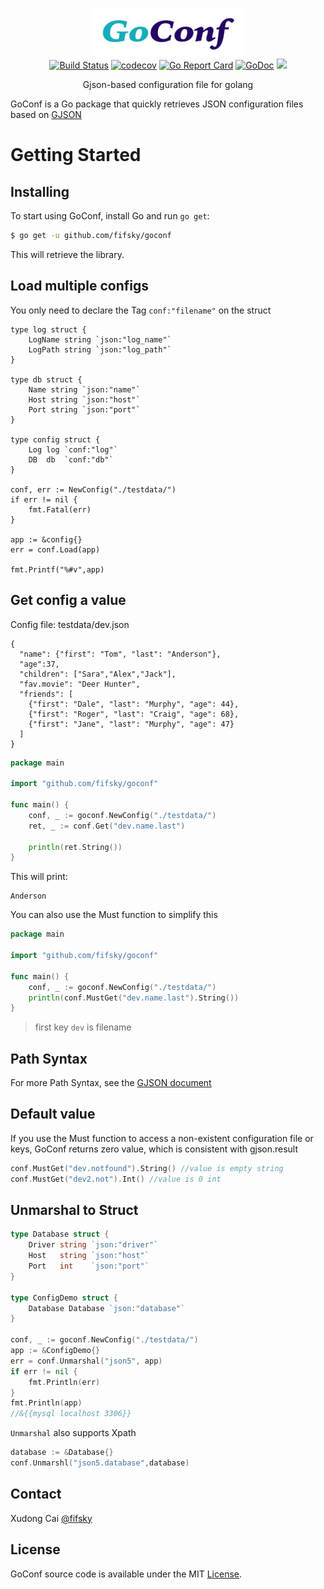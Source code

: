 <p align="center">
<img
    src="logo.png"
    width="240" height="78" border="0" alt="GJSON">
<br>
<a href="https://travis-ci.org/fifsky/goconf"><img src="https://travis-ci.org/fifsky/goconf.svg" alt="Build Status"></a>
<a href="https://codecov.io/gh/fifsky/goconf"><img src="https://codecov.io/gh/fifsky/goconf/branch/master/graph/badge.svg" alt="codecov"></a>
<a href="https://goreportcard.com/report/github.com/fifsky/goconf"><img src="https://goreportcard.com/badge/github.com/fifsky/goconf" alt="Go Report Card
"></a>
<a href="https://godoc.org/github.com/fifsky/goconf"><img src="https://godoc.org/github.com/fifsky/goconf?status.svg" alt="GoDoc"></a>
<a href="https://opensource.org/licenses/mit-license.php" rel="nofollow"><img src="https://badges.frapsoft.com/os/mit/mit.svg?v=103"></a>
</p>

<p align="center">Gjson-based configuration file for golang</a></p>

GoConf is a Go package that quickly retrieves JSON configuration files based on [GJSON](https://github.com/tidwall/gjson/)

Getting Started
===============

## Installing

To start using GoConf, install Go and run `go get`:

```sh
$ go get -u github.com/fifsky/goconf
```

This will retrieve the library.


## Load multiple configs

You only need to declare the Tag `conf:"filename"` on the struct

```
type log struct {
    LogName string `json:"log_name"`
    LogPath string `json:"log_path"`
}

type db struct {
    Name string `json:"name"`
    Host string `json:"host"`
    Port string `json:"port"`
}

type config struct {
    Log log `conf:"log"`
    DB  db  `conf:"db"`
}

conf, err := NewConfig("./testdata/")
if err != nil {
    fmt.Fatal(err)
}

app := &config{}
err = conf.Load(app)

fmt.Printf("%#v",app)
```


## Get config a value

Config file: testdata/dev.json

```
{
  "name": {"first": "Tom", "last": "Anderson"},
  "age":37,
  "children": ["Sara","Alex","Jack"],
  "fav.movie": "Deer Hunter",
  "friends": [
    {"first": "Dale", "last": "Murphy", "age": 44},
    {"first": "Roger", "last": "Craig", "age": 68},
    {"first": "Jane", "last": "Murphy", "age": 47}
  ]
}
```


```go
package main

import "github.com/fifsky/goconf"

func main() {
    conf, _ := goconf.NewConfig("./testdata/")
    ret, _ := conf.Get("dev.name.last")

    println(ret.String())
}
```

This will print:

```
Anderson
```

You can also use the Must function to simplify this

```go
package main

import "github.com/fifsky/goconf"

func main() {
    conf, _ := goconf.NewConfig("./testdata/")
    println(conf.MustGet("dev.name.last").String())
}
```


> first key `dev` is filename

## Path Syntax
For more Path Syntax, see the [GJSON document](https://github.com/tidwall/gjson/blob/master/README.md#path-syntax)

## Default value
If you use the Must function to access a non-existent configuration file or keys, GoConf returns zero value, which is consistent with gjson.result

```go
conf.MustGet("dev.notfound").String() //value is empty string
conf.MustGet("dev2.not").Int() //value is 0 int
```

## Unmarshal to Struct
```go
type Database struct {
	Driver string `json:"driver"`
	Host   string `json:"host"`
	Port   int    `json:"port"`
}

type ConfigDemo struct {
	Database Database `json:"database"`
}

conf, _ := goconf.NewConfig("./testdata/")
app := &ConfigDemo{}
err = conf.Unmarshal("json5", app)
if err != nil {
    fmt.Println(err)
}
fmt.Println(app)
//&{{mysql localhost 3306}}
```

`Unmarshal` also supports Xpath

```go
database := &Database{}
conf.Unmarshl("json5.database",database)
```


## Contact
Xudong Cai [@fifsky](https://fifsky.com/)

## License

GoConf source code is available under the MIT [License](/LICENSE).